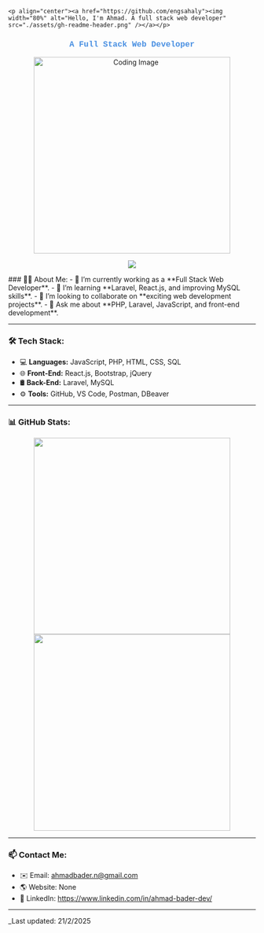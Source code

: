     <p align="center"><a href="https://github.com/engsahaly"><img width="80%" alt="Hello, I'm Ahmad. A full stack web developer" src="./assets/gh-readme-header.png" /></a></p>


<h3 align="center" style="color:#4A90E2; font-family:Courier New, monospace;">
  A Full Stack Web Developer
</h3>


<p align="center">
  <img src="https://media2.dev.to/dynamic/image/width=800%2Cheight=%2Cfit=scale-down%2Cgravity=auto%2Cformat=auto/https%3A%2F%2Fres.cloudinary.com%2Fd74fh3kw%2Fimage%2Fupload%2Fv1641259873%2Fproject-developer_nco99x.webp" width="400" alt="Coding Image">
</p>
<p align="center">

  
<p align="center">
    <a href="https://www.linkedin.com/in/ahmad-bader-dev/"><img src="https://img.shields.io/badge/linkedin-%230177B5?style=flat&logo=linkedin&logoColor=white"/></a>
  </p>
### 👨‍💻 About Me:
- 🔭 I’m currently working as a **Full Stack Web Developer**.
- 🌱 I’m learning **Laravel, React.js, and improving MySQL skills**.
- 👯 I’m looking to collaborate on **exciting web development projects**.
- 💬 Ask me about **PHP, Laravel, JavaScript, and front-end development**.

---

### 🛠 Tech Stack:
- 💻 **Languages:** JavaScript, PHP, HTML, CSS, SQL
- 🌐 **Front-End:** React.js, Bootstrap, jQuery
- 🛢 **Back-End:** Laravel, MySQL
- ⚙️ **Tools:** GitHub, VS Code, Postman, DBeaver

---

### 📊 GitHub Stats:
<p align="center">
  <img src="https://github-readme-stats.vercel.app/api?username=AhmedBader001&show_icons=true&theme=radical" width="400px">
  <img src="https://github-readme-stats.vercel.app/api/top-langs/?username=AhmedBader001&layout=compact&theme=radical" width="400px">
</p>

---

### 📫 Contact Me:
- ✉️ Email: ahmadbader.n@gmail.com
- 🌎 Website: None
- 🔗 LinkedIn: https://www.linkedin.com/in/ahmad-bader-dev/

---
_Last updated: 21/2/2025
